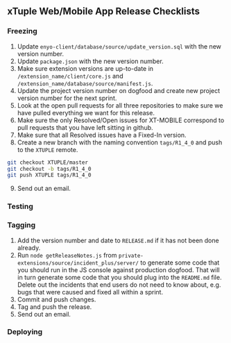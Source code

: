 ## xTuple Web/Mobile App Release Checklists

### Freezing

1. Update `enyo-client/database/source/update_version.sql` with the new version number.
2. Update `package.json` with the new version number.
3. Make sure extension versions are up-to-date in `/extension_name/client/core.js` and 
  `/extension_name/database/source/manifest.js`.
4. Update the project version number on dogfood and create new project version number for the next sprint.
5. Look at the open pull requests for all three repositories to make sure we have pulled everything
  we want for this release.
6. Make sure the only Resolved/Open issues for XT-MOBILE correspond to pull requests that
  you have left sitting in github.
7. Make sure that all Resolved <Not Open> issues have a Fixed-In version.
8. Create a new branch with the naming convention `tags/R1_4_0` and push to the `XTUPLE` remote.

  ```bash
  git checkout XTUPLE/master
  git checkout -b tags/R1_4_0
  git push XTUPLE tags/R1_4_0
  ```

9. Send out an email.

### Testing



### Tagging

1. Add the version number and date to `RELEASE.md` if it has not been done already.
2. Run `node getReleaseNotes.js` from `private-extensions/source/incident_plus/server/` to generate 
  some code that you should run in the JS console against production dogfood. That will in turn 
  generate some code that you should plug into the `README.md` file. Delete out the incidents that 
  end users do not need to know about, e.g. bugs that were caused and fixed all within a sprint.
3. Commit and push changes.
4. Tag and push the release.
5. Send out an email.

### Deploying

